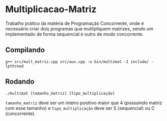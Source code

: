 # Multiplicacao-Matriz
Trabalho prático da matéria de Programação Concorrente, onde é necessário criar dois programas que multipliquem matrizes, sendo um implementado de forma sequencial e outro de modo concorrente.

## Compilando
`g++ src/mult_matriz.cpp src/aux.cpp -o bin/multimat -I include/ -lpthread`

## Rodando

`./multimat [tamanho_matriz] [tipo_multiplicação]`

`tamanho_matriz` deve ser um inteiro positivo maior que 4 (possuindo matriz com esse tamanho) e `tipo_multiplicação` deve ser S (sequencial) ou C (concorrente).